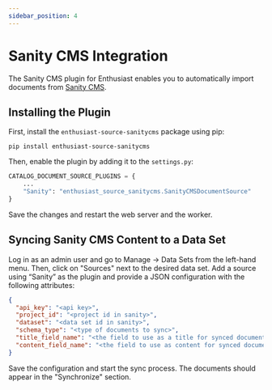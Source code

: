 ```yaml
---
sidebar_position: 4
---
```


# Sanity CMS Integration

The Sanity CMS plugin for Enthusiast enables you to automatically import documents from [Sanity CMS](https://www.sanity.io/).

## Installing the Plugin


First, install the `enthusiast-source-sanitycms` package using pip:

```shell
pip install enthusiast-source-sanitycms
```

Then, enable the plugin by adding it to the `settings.py`:

```python title="server/pecl/settings.py"
CATALOG_DOCUMENT_SOURCE_PLUGINS = {
    ...
    "Sanity": "enthusiast_source_sanitycms.SanityCMSDocumentSource"
}
```

Save the changes and restart the web server and the worker.

## Syncing Sanity CMS Content to a Data Set

Log in as an admin user and go to Manage → Data Sets from the left-hand menu. Then, click on "Sources" next to the desired data set.
Add a source using “Sanity” as the plugin and provide a JSON configuration with the following attributes:
```json
{
  "api_key": "<api key>",
  "project_id": "<project id in sanity>",
  "dataset": "<data set id in sanity>",
  "schema_type": "<type of documents to sync>",
  "title_field_name": "<the field to use as a title for synced documents>",
  "content_field_name": "<the field to use as content for synced documents>"
}
```

Save the configuration and start the sync process. The documents should appear in the "Synchronize" section.
